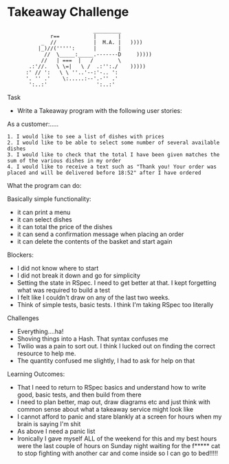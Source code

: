 Takeaway Challenge
==================
```
                            _________
              r==           |       |
           _  //            |  M.A. |   ))))
          |_)//(''''':      |       |
            //  \_____:_____.-------D     )))))
           //   | ===  |   /        \
       .:'//.   \ \=|   \ /  .:'':./    )))))
      :' // ':   \ \ ''..'--:'-.. ':
      '. '' .'    \:.....:--'.-'' .'
       ':..:'                ':..:'

 ```
Task

* Write a Takeaway program with the following user stories:

As a customer:.....
```
1. I would like to see a list of dishes with prices
2. I would like to be able to select some number of several available dishes
3. I would like to check that the total I have been given matches the sum of the various dishes in my order
4. I would like to receive a text such as "Thank you! Your order was placed and will be delivered before 18:52" after I have ordered
```

What the program can do:

Basically simple functionality:

- it can print a menu
- it can select dishes
- it can total the price of the dishes
- it can send a confirmation message when placing an order
- it can delete the contents of the basket and start again

Blockers:

- I did not know where to start
- I did not break it down and go for simplicity
- Setting the state in RSpec. I need to get better at that. I kept forgetting what was required to build a test
- I felt like I couldn't draw on any of the last two weeks.
- Think of simple tests, basic tests. I think I'm taking RSpec too literally

Challenges

- Everything....ha!
- Shoving things into a Hash. That syntax confuses me
- Twilio was a pain to sort out. I think I lucked out on finding the correct resource to help me.
- The quantity confused me slightly, I had to ask for help on that

Learning Outcomes:

- That I need to return to RSpec basics and understand how to write good, basic tests, and then build from there
- I need to plan better, map out, draw diagrams etc and just think with common sense about what a takeaway service might look like
- I cannot afford to panic and stare blankly at a screen for hours when my brain is saying I'm shit
- As above I need a panic list
- Ironically I gave myself ALL of the weekend for this and my best hours were the last couple of hours on Sunday night
waiting for the f***** cat to stop fighting with another car and come inside so I can go to bed!!!!!
